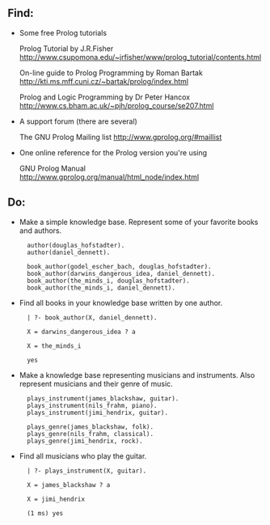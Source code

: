 ## Find: ##

- Some free Prolog tutorials

    Prolog Tutorial by J.R.Fisher
    http://www.csupomona.edu/~jrfisher/www/prolog_tutorial/contents.html

    On-line guide to Prolog Programming by Roman Bartak
    http://kti.ms.mff.cuni.cz/~bartak/prolog/index.html

    Prolog and Logic Programming by Dr Peter Hancox
    http://www.cs.bham.ac.uk/~pjh/prolog_course/se207.html

- A support forum (there are several)

    The GNU Prolog Mailing list
    http://www.gprolog.org/#maillist

- One online reference for the Prolog version you're using

    GNU Prolog Manual
    http://www.gprolog.org/manual/html_node/index.html

## Do: ##

- Make a simple knowledge base. Represent some of your favorite books and authors.

        author(douglas_hofstadter).
        author(daniel_dennett).

        book_author(godel_escher_bach, douglas_hofstadter).
        book_author(darwins_dangerous_idea, daniel_dennett).
        book_author(the_minds_i, douglas_hofstadter).
        book_author(the_minds_i, daniel_dennett).

- Find all books in your knowledge base written by one author.

        | ?- book_author(X, daniel_dennett).

        X = darwins_dangerous_idea ? a

        X = the_minds_i

        yes

- Make a knowledge base representing musicians and instruments. Also represent musicians and their genre of music.

        plays_instrument(james_blackshaw, guitar).
        plays_instrument(nils_frahm, piano).
        plays_instrument(jimi_hendrix, guitar).

        plays_genre(james_blackshaw, folk).
        plays_genre(nils_frahm, classical).
        plays_genre(jimi_hendrix, rock).

- Find all musicians who play the guitar.

        | ?- plays_instrument(X, guitar).

        X = james_blackshaw ? a

        X = jimi_hendrix

        (1 ms) yes

